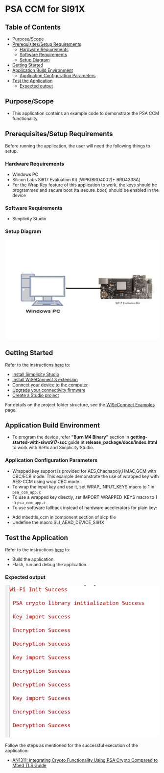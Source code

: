 # PSA CCM for SI91X

## Table of Contents

- [Purpose/Scope](#purposescope)
- [Prerequisites/Setup Requirements](#prerequisitessetup-requirements)
  - [Hardware Requirements](#hardware-requirements)
  - [Software Requirements](#software-requirements)
  - [Setup Diagram](#setup-diagram)
- [Getting Started](#getting-started)
- [Application Build Environment](#application-build-environment)
  - [Application Configuration Parameters](#application-configuration-parameters)
- [Test the Application](#test-the-application)
  - [Expected output](#expected-output)

## Purpose/Scope

- This application contains an example code to demonstrate the PSA CCM functionality.

## Prerequisites/Setup Requirements

Before running the application, the user will need the following things to setup.

### Hardware Requirements

  - Windows PC
  - Silicon Labs Si917 Evaluation Kit [WPK(BRD4002)+ BRD4338A]
  - For the Wrap Key feature of this application to work, the keys should be programmed and secure boot (ta_secure_boot) should be enabled in the device

### Software Requirements

- Simplicity Studio

### Setup Diagram

 ![Figure: Introduction](resources/readme/image508a.png)

## Getting Started

Refer to the instructions [here](https://docs.silabs.com/wiseconnect/latest/wiseconnect-getting-started/) to:

- [Install Simplicity Studio](https://docs.silabs.com/wiseconnect/latest/wiseconnect-developers-guide-developing-for-silabs-hosts/#install-simplicity-studio)
- [Install WiSeConnect 3 extension](https://docs.silabs.com/wiseconnect/latest/wiseconnect-developers-guide-developing-for-silabs-hosts/#install-the-wi-se-connect-3-extension)
- [Connect your device to the computer](https://docs.silabs.com/wiseconnect/latest/wiseconnect-developers-guide-developing-for-silabs-hosts/#connect-si-wx91x-to-computer)
- [Upgrade your connectivity firmware ](https://docs.silabs.com/wiseconnect/latest/wiseconnect-developers-guide-developing-for-silabs-hosts/#update-si-wx91x-connectivity-firmware)
- [Create a Studio project ](https://docs.silabs.com/wiseconnect/latest/wiseconnect-developers-guide-developing-for-silabs-hosts/#create-a-project)

For details on the project folder structure, see the [WiSeConnect Examples](https://docs.silabs.com/wiseconnect/latest/wiseconnect-examples/#example-folder-structure) page.

## Application Build Environment

- To program the device ,refer **"Burn M4 Binary"** section in **getting-started-with-siwx917-soc** guide at **release_package/docs/index.html** to work with Si91x and Simplicity Studio.

### Application Configuration Parameters

 * Wrapped key support is provided for AES,Chachapoly,HMAC,GCM with CBC/ECB mode. This example demonstrate the use of wrapped key with AES-CCM using wrap CBC mode.
 * To wrap the input key and use it, set WRAP_INPUT_KEYS macro to 1 in `psa_ccm_app.c`
 * To use a wrapped key directly, set IMPORT_WRAPPED_KEYS macro to 1 in `psa_ccm_app.c`
 * To use software fallback instead of hardware accelerators for plain key:
  - Add mbedtls_ccm in component section of slcp file
  - Undefine the macro SLI_AEAD_DEVICE_SI91X

## Test the Application

Refer to the instructions [here](https://docs.silabs.com/wiseconnect/latest/wiseconnect-getting-started/) to:

- Build the application.
- Flash, run and debug the application.

### Expected output

  ![output](resources/readme/ccm_output.png)

Follow the steps as mentioned for the successful execution of the application:

* [AN1311: Integrating Crypto Functionality Using PSA Crypto Compared to Mbed TLS Guide](https://www.silabs.com/documents/public/application-notes/an1311-mbedtls-psa-crypto-porting-guide.pdf)
